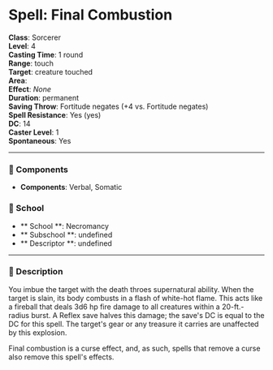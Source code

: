 
# Spell: Final Combustion
**Class**: Sorcerer  
**Level**: 4  
**Casting Time**: 1 round  
**Range**: touch  
**Target**: creature touched  
**Area**:   
**Effect**: _None_  
**Duration**: permanent  
**Saving Throw**: Fortitude negates (+4 vs. Fortitude negates)  
**Spell Resistance**: Yes (yes)  
**DC**: 14  
**Caster Level**: 1  
**Spontaneous**: Yes

---

### 🔮 Components
- **Components**: Verbal, Somatic

### 🏫 School
- ** School **: Necromancy
- ** Subschool **: undefined
- ** Descriptor **: undefined
---

### 📜 Description
You imbue the target with the death throes supernatural ability. When the target is slain, its body combusts in a flash of white-hot flame. This acts like a fireball that deals 3d6 hp fire damage to all creatures within a 20-ft.-radius burst. A Reflex save halves this damage; the save's DC is equal to the DC for this spell. The target's gear or any treasure it carries are unaffected by this explosion.

Final combustion is a curse effect, and, as such, spells that remove a curse also remove this spell's effects.

